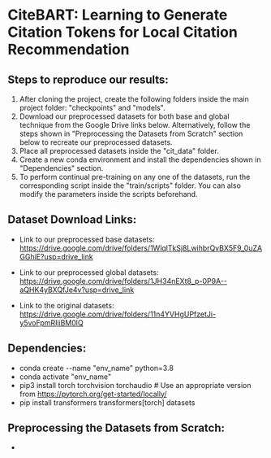 # CiteBART: Learning to Generate Citation Tokens for Local Citation Recommendation

## Steps to reproduce our results:
1. After cloning the project, create the following folders inside the main project folder: "checkpoints" and "models".
2. Download our preprocessed datasets for both base and global technique from the Google Drive links below. Alternatively, follow the steps shown in "Preprocessing the Datasets from Scratch" section below to recreate our preprocessed datasets.
3. Place all preprocessed datasets inside the "cit_data" folder.
4. Create a new conda environment and install the dependencies shown in "Dependencies" section.
5. To perform continual pre-training on any one of the datasets, run the corresponding script inside the "train/scripts" folder. You can also modify the parameters inside the scripts beforehand.

## Dataset Download Links:
- Link to our preprocessed base datasets: https://drive.google.com/drive/folders/1WlqlTkSj8LwihbrQvBX5F9_0uZAGGhiE?usp=drive_link

- Link to our preprocessed global datasets: https://drive.google.com/drive/folders/1JH34nEXt8_p-0P9A--aQHK4yBXQfJe4v?usp=drive_link

- Link to the original datasets: https://drive.google.com/drive/folders/11n4YVHgUPfzetJi-y5voFpmRIjiBM0lQ

## Dependencies:

- conda create --name "env_name" python=3.8
- conda activate "env_name"
- pip3 install torch torchvision torchaudio   # Use an appropriate version from https://pytorch.org/get-started/locally/
- pip install transformers transformers[torch] datasets

## Preprocessing the Datasets from Scratch:

- 
